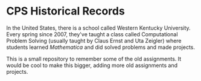 # CPS Historical Records

In the United States, there is a school called Western Kentucky University.
Every spring since 2007, they've taught a class called Computational Problem
Solving (usually taught by Claus Ernst and Uta Zeigler) where students learned
_Mathematica_ and did solved problems and made projects.

This is a small repository to remember some of the old assignments. It would
be cool to make this bigger, adding more old assignments and projects.
